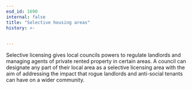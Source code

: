 ```yaml
---
esd_id: 1690
internal: false
title: "Selective housing areas"
history: >-
  

---
```


Selective licensing gives local councils powers to regulate landlords and managing agents of private rented property in certain areas.   A council can designate any part of their local area as a selective licensing area with the aim of addressing the impact that rogue landlords and  anti-social tenants can have on a wider community.


